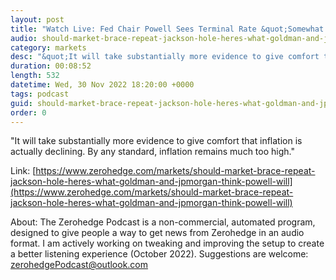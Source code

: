 ```yaml
---
layout: post
title: "Watch Live: Fed Chair Powell Sees Terminal Rate &quot;Somewhat Higher&quot;, Needs &quot;Substantially More Evidence&quot; On Inflation"
audio: should-market-brace-repeat-jackson-hole-heres-what-goldman-and-jpmorgan-think-powell-will-0
category: markets
desc: "&quot;It will take substantially more evidence to give comfort that inflation is actually declining. By any standard, inflation remains much too high.&quot;"
duration: 00:08:52
length: 532
datetime: Wed, 30 Nov 2022 18:20:00 +0000
tags: podcast
guid: should-market-brace-repeat-jackson-hole-heres-what-goldman-and-jpmorgan-think-powell-will-0
order: 0
---
```

&quot;It will take substantially more evidence to give comfort that inflation is actually declining. By any standard, inflation remains much too high.&quot;

Link: [https://www.zerohedge.com/markets/should-market-brace-repeat-jackson-hole-heres-what-goldman-and-jpmorgan-think-powell-will](https://www.zerohedge.com/markets/should-market-brace-repeat-jackson-hole-heres-what-goldman-and-jpmorgan-think-powell-will)

About: The Zerohedge Podcast is a non-commercial, automated program, designed to give people a way to get news from Zerohedge in an audio format.  I am actively working on tweaking and improving the setup to create a better listening experience (October 2022).  Suggestions are welcome: [zerohedgePodcast@outlook.com](mailto:zerohedgePodcast@outlook.com)